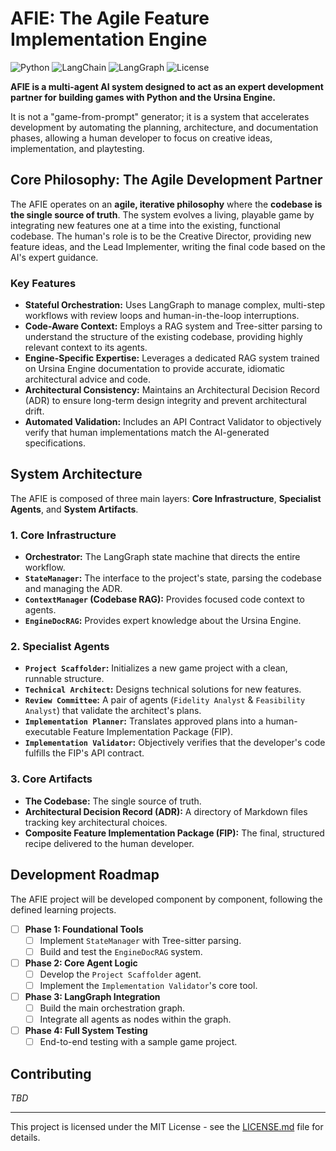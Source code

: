 # AFIE: The Agile Feature Implementation Engine

![Python](https://img.shields.io/badge/python-3.11+-blue.svg)
![LangChain](https://img.shields.io/badge/LangChain-Integration-green)
![LangGraph](https://img.shields.io/badge/LangGraph-Orchestration-orange)
![License](https://img.shields.io/badge/License-MIT-yellow.svg)

**AFIE is a multi-agent AI system designed to act as an expert development partner for building games with Python and the Ursina Engine.**

It is not a "game-from-prompt" generator; it is a system that accelerates development by automating the planning, architecture, and documentation phases, allowing a human developer to focus on creative ideas, implementation, and playtesting.

## Core Philosophy: The Agile Development Partner

The AFIE operates on an **agile, iterative philosophy** where the **codebase is the single source of truth**. The system evolves a living, playable game by integrating new features one at a time into the existing, functional codebase. The human's role is to be the Creative Director, providing new feature ideas, and the Lead Implementer, writing the final code based on the AI's expert guidance.

### Key Features
- **Stateful Orchestration:** Uses LangGraph to manage complex, multi-step workflows with review loops and human-in-the-loop interruptions.
- **Code-Aware Context:** Employs a RAG system and Tree-sitter parsing to understand the structure of the existing codebase, providing highly relevant context to its agents.
- **Engine-Specific Expertise:** Leverages a dedicated RAG system trained on Ursina Engine documentation to provide accurate, idiomatic architectural advice and code.
- **Architectural Consistency:** Maintains an Architectural Decision Record (ADR) to ensure long-term design integrity and prevent architectural drift.
- **Automated Validation:** Includes an API Contract Validator to objectively verify that human implementations match the AI-generated specifications.

## System Architecture

The AFIE is composed of three main layers: **Core Infrastructure**, **Specialist Agents**, and **System Artifacts**.


### 1. Core Infrastructure
- **Orchestrator:** The LangGraph state machine that directs the entire workflow.
- **`StateManager`:** The interface to the project's state, parsing the codebase and managing the ADR.
- **`ContextManager` (Codebase RAG):** Provides focused code context to agents.
- **`EngineDocRAG`:** Provides expert knowledge about the Ursina Engine.

### 2. Specialist Agents
- **`Project Scaffolder`:** Initializes a new game project with a clean, runnable structure.
- **`Technical Architect`:** Designs technical solutions for new features.
- **`Review Committee`:** A pair of agents (`Fidelity Analyst` & `Feasibility Analyst`) that validate the architect's plans.
- **`Implementation Planner`:** Translates approved plans into a human-executable Feature Implementation Package (FIP).
- **`Implementation Validator`:** Objectively verifies that the developer's code fulfills the FIP's API contract.

### 3. Core Artifacts
- **The Codebase:** The single source of truth.
- **Architectural Decision Record (ADR):** A directory of Markdown files tracking key architectural choices.
- **Composite Feature Implementation Package (FIP):** The final, structured recipe delivered to the human developer.

## Development Roadmap

The AFIE project will be developed component by component, following the defined learning projects.

- [ ] **Phase 1: Foundational Tools**
  - [ ] Implement `StateManager` with Tree-sitter parsing.
  - [ ] Build and test the `EngineDocRAG` system.
- [ ] **Phase 2: Core Agent Logic**
  - [ ] Develop the `Project Scaffolder` agent.
  - [ ] Implement the `Implementation Validator`'s core tool.
- [ ] **Phase 3: LangGraph Integration**
  - [ ] Build the main orchestration graph.
  - [ ] Integrate all agents as nodes within the graph.
- [ ] **Phase 4: Full System Testing**
  - [ ] End-to-end testing with a sample game project.

## Contributing

*TBD*

---
This project is licensed under the MIT License - see the [LICENSE.md](LICENSE.md) file for details.
